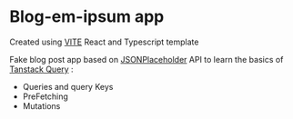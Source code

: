 # Blog-em-ipsum app

Created using [VITE](https://vitejs.dev/guide/#scaffolding-your-first-vite-project) React and Typescript template

Fake blog post app based on [JSONPlaceholder](https://jsonplaceholder.typicode.com/) API to learn the basics of [Tanstack Query](https://tanstack.com/query/latest/docs/react/overview) :

- Queries and query Keys
- PreFetching
- Mutations
